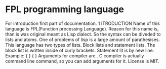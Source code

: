 # FPL programming language
For introduction first part of documentation.
1 ITRODUCTION
Name of this language is FPL(Function processing Language). Reason for this name is, than is was original meant as Lisp dialect. So the syntax can be diveded to lists and atoms. One of problems of lisp is a large amount of parathesises. This language has two types of lists. Block lists and statement lists. The block list is written inside of curly brackets. Statement lit is by new line.
Example:
{ <statement list>}
{
 <statement list>
 <statement list>
}
Arguments for compiler are <project directory><C compiler><output file>.
C compiler is actually command line command, so you can add arguments for it.
License is MIT.
